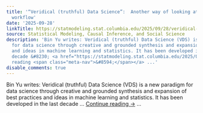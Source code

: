 ```yaml
---
title: '“Veridical (truthful) Data Science”:  Another way of looking at statistical
  workflow'
date: '2025-09-28'
linkTitle: https://statmodeling.stat.columbia.edu/2025/09/28/veridical-truthful-data-science-another-way-of-looking-at-data-analysis-workflow/
source: Statistical Modeling, Causal Inference, and Social Science
description: 'Bin Yu writes: Veridical (truthful) Data Science (VDS) is a new paradigm
  for data science through creative and grounded synthesis and expansion of best practices
  and ideas in machine learning and statistics. It has been developed in the last
  decade &#8230; <a href="https://statmodeling.stat.columbia.edu/2025/09/28/veridical-truthful-data-science-another-way-of-looking-at-data-analysis-workflow/">Continue
  reading <span class="meta-nav">&#8594;</span></a> ...'
disable_comments: true
---
```

Bin Yu writes: Veridical (truthful) Data Science (VDS) is a new paradigm for data science through creative and grounded synthesis and expansion of best practices and ideas in machine learning and statistics. It has been developed in the last decade &#8230; <a href="https://statmodeling.stat.columbia.edu/2025/09/28/veridical-truthful-data-science-another-way-of-looking-at-data-analysis-workflow/">Continue reading <span class="meta-nav">&#8594;</span></a> ...